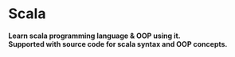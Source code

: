 # Scala
 **Learn scala programming language & OOP using it. <br> Supported with source code for scala syntax and OOP concepts.**
